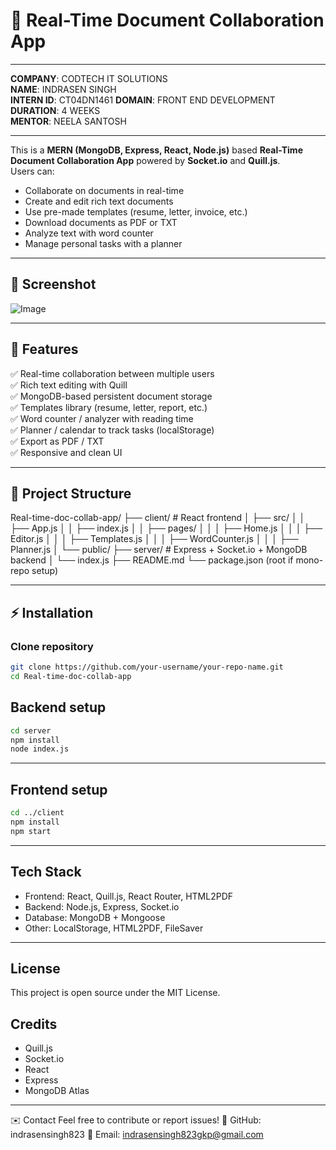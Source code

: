 # 📝 Real-Time Document Collaboration App

---
**COMPANY**: CODTECH IT SOLUTIONS  
**NAME**: INDRASEN SINGH  
**INTERN ID**: CT04DN1461
**DOMAIN**: FRONT END DEVELOPMENT  
**DURATION**: 4 WEEKS  
**MENTOR**: NEELA SANTOSH  

---

This is a **MERN (MongoDB, Express, React, Node.js)** based **Real-Time Document Collaboration App** powered by **Socket.io** and **Quill.js**.  
Users can:
- Collaborate on documents in real-time
- Create and edit rich text documents
- Use pre-made templates (resume, letter, invoice, etc.)
- Download documents as PDF or TXT
- Analyze text with word counter
- Manage personal tasks with a planner

---

## 📸 Screenshot

![Image](https://github.com/user-attachments/assets/73638f2e-22f7-4e21-addb-815efa704083)

---



## 🚀 Features

✅ Real-time collaboration between multiple users  
✅ Rich text editing with Quill  
✅ MongoDB-based persistent document storage  
✅ Templates library (resume, letter, report, etc.)  
✅ Word counter / analyzer with reading time  
✅ Planner / calendar to track tasks (localStorage)  
✅ Export as PDF / TXT  
✅ Responsive and clean UI  

---

## 📂 Project Structure

Real-time-doc-collab-app/
├── client/ # React frontend
│ ├── src/
│ │ ├── App.js
│ │ ├── index.js
│ │ ├── pages/
│ │ │ ├── Home.js
│ │ │ ├── Editor.js
│ │ │ ├── Templates.js
│ │ │ ├── WordCounter.js
│ │ │ ├── Planner.js
│ └── public/
├── server/ # Express + Socket.io + MongoDB backend
│ └── index.js
├── README.md
└── package.json (root if mono-repo setup)


---

## ⚡ Installation

### Clone repository
```bash
git clone https://github.com/your-username/your-repo-name.git
cd Real-time-doc-collab-app
```
## Backend setup
```bash
cd server
npm install
node index.js
```
---

## Frontend setup
```bash
cd ../client
npm install
npm start
```

---

## Tech Stack

- Frontend: React, Quill.js, React Router, HTML2PDF
- Backend: Node.js, Express, Socket.io
- Database: MongoDB + Mongoose
- Other: LocalStorage, HTML2PDF, FileSaver

---

## License
This project is open source under the MIT License.

## Credits

- Quill.js
- Socket.io
- React
- Express
- MongoDB Atlas

---

✉️ Contact
Feel free to contribute or report issues!
🌟 GitHub: indrasensingh823
📧 Email: indrasensingh823gkp@gmail.com



